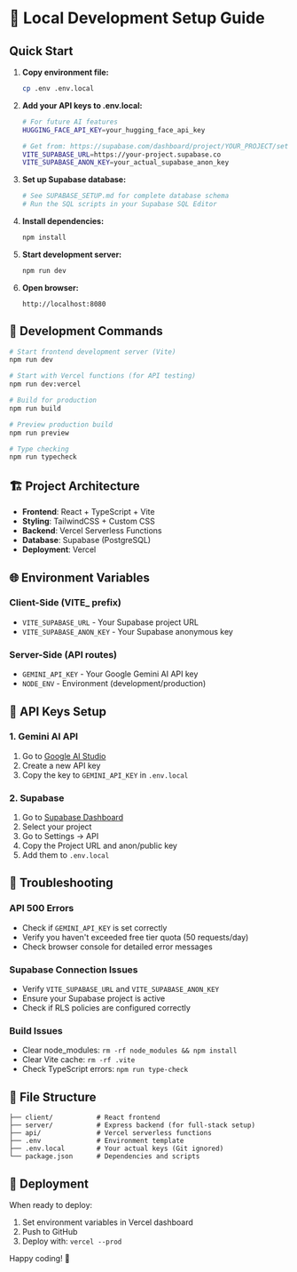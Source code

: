# 🚀 Local Development Setup Guide

## Quick Start

1. **Copy environment file:**
   ```bash
   cp .env .env.local
   ```

2. **Add your API keys to .env.local:**
   ```bash
   # For future AI features
   HUGGING_FACE_API_KEY=your_hugging_face_api_key
   
   # Get from: https://supabase.com/dashboard/project/YOUR_PROJECT/settings/api
   VITE_SUPABASE_URL=https://your-project.supabase.co
   VITE_SUPABASE_ANON_KEY=your_actual_supabase_anon_key
   ```

3. **Set up Supabase database:**
   ```bash
   # See SUPABASE_SETUP.md for complete database schema
   # Run the SQL scripts in your Supabase SQL Editor
   ```

4. **Install dependencies:**
   ```bash
   npm install
   ```

5. **Start development server:**
   ```bash
   npm run dev
   ```

6. **Open browser:**
   ```
   http://localhost:8080
   ```

## 🔧 Development Commands

```bash
# Start frontend development server (Vite)
npm run dev

# Start with Vercel functions (for API testing)
npm run dev:vercel

# Build for production
npm run build

# Preview production build  
npm run preview

# Type checking
npm run typecheck
```

## 🏗️ Project Architecture

- **Frontend**: React + TypeScript + Vite
- **Styling**: TailwindCSS + Custom CSS
- **Backend**: Vercel Serverless Functions
- **Database**: Supabase (PostgreSQL)
- **Deployment**: Vercel

## 🌐 Environment Variables

### Client-Side (VITE_ prefix)
- `VITE_SUPABASE_URL` - Your Supabase project URL
- `VITE_SUPABASE_ANON_KEY` - Your Supabase anonymous key

### Server-Side (API routes)
- `GEMINI_API_KEY` - Your Google Gemini AI API key
- `NODE_ENV` - Environment (development/production)

## 📝 API Keys Setup

### 1. Gemini AI API
1. Go to [Google AI Studio](https://aistudio.google.com/app/apikey)
2. Create a new API key
3. Copy the key to `GEMINI_API_KEY` in `.env.local`

### 2. Supabase
1. Go to [Supabase Dashboard](https://supabase.com/dashboard)
2. Select your project
3. Go to Settings → API
4. Copy the Project URL and anon/public key
5. Add them to `.env.local`

## 🐛 Troubleshooting

### API 500 Errors
- Check if `GEMINI_API_KEY` is set correctly
- Verify you haven't exceeded free tier quota (50 requests/day)
- Check browser console for detailed error messages

### Supabase Connection Issues
- Verify `VITE_SUPABASE_URL` and `VITE_SUPABASE_ANON_KEY`
- Ensure your Supabase project is active
- Check if RLS policies are configured correctly

### Build Issues
- Clear node_modules: `rm -rf node_modules && npm install`
- Clear Vite cache: `rm -rf .vite`
- Check TypeScript errors: `npm run type-check`

## 📁 File Structure

```
├── client/           # React frontend
├── server/           # Express backend (for full-stack setup)
├── api/              # Vercel serverless functions
├── .env              # Environment template
├── .env.local        # Your actual keys (Git ignored)
└── package.json      # Dependencies and scripts
```

## 🚀 Deployment

When ready to deploy:
1. Set environment variables in Vercel dashboard
2. Push to GitHub
3. Deploy with: `vercel --prod`

Happy coding! 🎉
